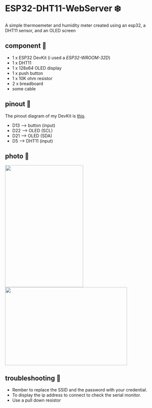 # ESP32-DHT11-WebServer ❄️
A simple thermoemeter and humidity meter created using an esp32, a DHT11 sensor, and an OLED screen

## component 🔌
- 1 x ESP32 DevKit (i used a *ESP32-WROOM-32D*)
- 1 x DHT11
- 1 x 128x64 OLED display
- 1 x push button
- 1 x 10K ohm resistor
- 2 x breadboard
- some cable

## pinout 📌
The pinout diagram of my DevKit is [this](https://land-boards.com/blwiki/images/6/61/ESP32-Pinout.jpg).
- D13 --> button (input)
- D22 --> OLED (SCL)
- D21 --> OLED (SDA)
- D5 --> DHT11 (input)

## photo 📸
<img src="https://github.com/pianoforte33/ESP32-DHT11-WebServer/assets/79628894/fefbb345-e0b5-4207-898a-21aa77068877" height=400 width=256/> <br>
<img src="https://github.com/pianoforte33/ESP32-DHT11-WebServer/assets/79628894/5d02c878-bfa0-4b7a-a89a-3598a21b85d9" height=256 width=400/>

## troubleshooting 🚩
- Rember to replace the SSID and the password with your credential.
- To display the ip address to connect to check the serial monitor.
- Use a pull down resistor
